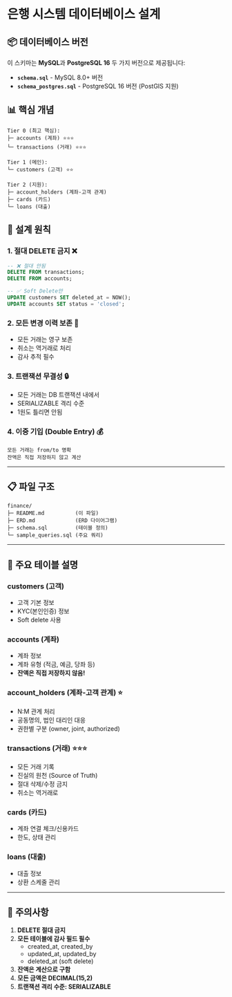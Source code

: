 # 은행 시스템 데이터베이스 설계

## 📦 데이터베이스 버전

이 스키마는 **MySQL**과 **PostgreSQL 16** 두 가지 버전으로 제공됩니다:

- **`schema.sql`** - MySQL 8.0+ 버전
- **`schema_postgres.sql`** - PostgreSQL 16 버전 (PostGIS 지원)

## 📊 핵심 개념

```
Tier 0 (최고 핵심):
├─ accounts (계좌) ⭐⭐⭐
└─ transactions (거래) ⭐⭐⭐

Tier 1 (메인):
└─ customers (고객) ⭐⭐

Tier 2 (지원):
├─ account_holders (계좌-고객 관계)
├─ cards (카드)
└─ loans (대출)
```

## 🎯 설계 원칙

### 1. 절대 DELETE 금지 ❌
```sql
-- ❌ 절대 안됨
DELETE FROM transactions;
DELETE FROM accounts;

-- ✅ Soft Delete만
UPDATE customers SET deleted_at = NOW();
UPDATE accounts SET status = 'closed';
```

### 2. 모든 변경 이력 보존 📝
- 모든 거래는 영구 보존
- 취소는 역거래로 처리
- 감사 추적 필수

### 3. 트랜잭션 무결성 🔒
- 모든 거래는 DB 트랜잭션 내에서
- SERIALIZABLE 격리 수준
- 1원도 틀리면 안됨

### 4. 이중 기입 (Double Entry) 💰
```
모든 거래는 from/to 명확
잔액은 직접 저장하지 않고 계산
```

---

## 📋 파일 구조

```
finance/
├─ README.md          (이 파일)
├─ ERD.md             (ERD 다이어그램)
├─ schema.sql         (테이블 정의)
└─ sample_queries.sql (주요 쿼리)
```

---

## 🔑 주요 테이블 설명

### customers (고객)
- 고객 기본 정보
- KYC(본인인증) 정보
- Soft delete 사용

### accounts (계좌)
- 계좌 정보
- 계좌 유형 (적금, 예금, 당좌 등)
- **잔액은 직접 저장하지 않음!**

### account_holders (계좌-고객 관계) ⭐
- N:M 관계 처리
- 공동명의, 법인 대리인 대응
- 권한별 구분 (owner, joint, authorized)

### transactions (거래) ⭐⭐⭐
- 모든 거래 기록
- 진실의 원천 (Source of Truth)
- 절대 삭제/수정 금지
- 취소는 역거래로

### cards (카드)
- 계좌 연결 체크/신용카드
- 한도, 상태 관리

### loans (대출)
- 대출 정보
- 상환 스케줄 관리

---

## 🚨 주의사항

1. **DELETE 절대 금지**
2. **모든 테이블에 감사 필드 필수**
   - created_at, created_by
   - updated_at, updated_by
   - deleted_at (soft delete)
3. **잔액은 계산으로 구함**
4. **모든 금액은 DECIMAL(15,2)**
5. **트랜잭션 격리 수준: SERIALIZABLE**


